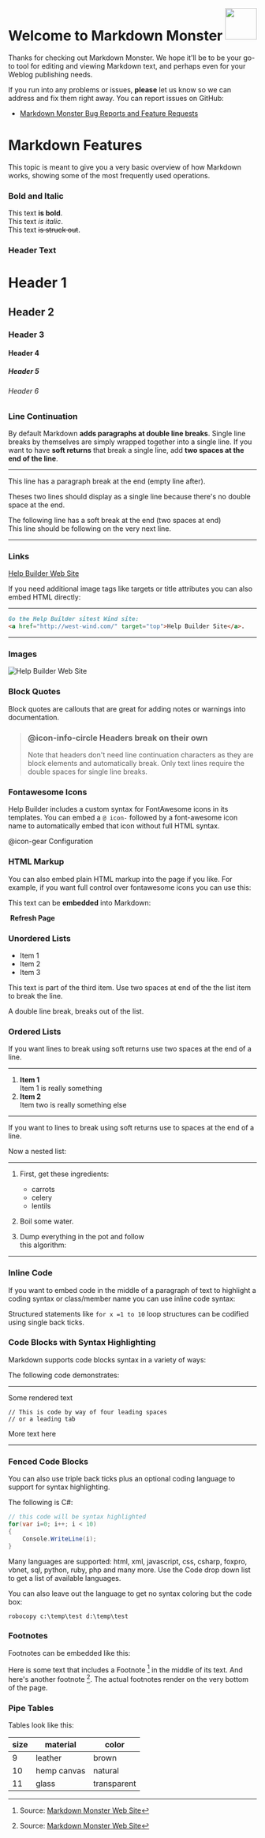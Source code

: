 ﻿<img src="https://github.com/RickStrahl/MarkdownMonster/raw/master/Art/MarkdownMonster_Icon_128.png" align="right" style="height: 64px"/>

# Welcome to Markdown Monster
Thanks for checking out Markdown Monster. We hope it'll be to be your go-to tool for editing and viewing Markdown text, and perhaps even for your Weblog publishing needs. 

If you run into any problems or issues, **please** let us know so we can address and fix them right away. You can report issues on GitHub:

* <a href="https://github.com/RickStrahl/MarkdownMonster/issues" target="top">Markdown Monster Bug Reports and Feature Requests</a>

# Markdown Features
This topic is meant to give you a very basic overview of how Markdown works, showing some of the most frequently used operations.

### Bold and Italic
This text **is bold**.  
This text *is italic*.  
This text ~~is struck out~~.

### Header Text
# Header 1
## Header 2
### Header 3
#### Header 4
##### Header 5
###### Header 6


### Line Continuation
By default Markdown **adds paragraphs at double line breaks**. Single line breaks by themselves are simply wrapped together into a single line. If you want to have **soft returns** that break a single line, add **two spaces at the end of the line**.

---

This line has a paragraph break at the end (empty line after).

Theses two lines should display as a single
line because there's no double space at the end.

The following line has a soft break at the end (two spaces at end)  
This line should be following on the very next line.

---

### Links
[Help Builder Web Site](http://helpbuilder.west-wind.com/)

If you need additional image tags like targets or title attributes you can also embed HTML directly:

---

```markdown
Go the Help Builder sitest Wind site: 
<a href="http://west-wind.com/" target="top">Help Builder Site</a>.
```
---

### Images
![Help Builder Web Site](https://helpbuilder.west-wind.com/Images/wwhelp_128.png)


### Block Quotes
Block quotes are callouts that are great for adding notes or warnings into documentation.

> ### @icon-info-circle Headers break on their own
> Note that headers don't need line continuation characters as they are block elements and automatically break. Only text lines require the double spaces for single line breaks.

### Fontawesome Icons
Help Builder includes a custom syntax for FontAwesome icons in its templates. You can embed a `@ icon-` followed by a font-awesome icon name to automatically embed that icon without full HTML syntax.

@icon-gear Configuration

### HTML Markup
You can also embed plain HTML markup into the page if you like. For example, if you want full control over fontawesome icons you can use this:

This text can be **embedded** into Markdown:  

<i class="fa fa-refresh fa-spin fa-2x"></i> &nbsp;**Refresh Page**

### Unordered Lists
* Item 1
* Item 2
* Item 3  

This text is part of the third item. Use two spaces at end of the the list item to break the line.

A double line break, breaks out of the list.

### Ordered Lists
If you want lines to break using soft returns use two
spaces at the end of a line. 

---

1. **Item 1**  
Item 1 is really something
2. **Item 2**  
Item two is really something else

---

If you want to lines to break using soft returns use to spaces at the end of a line. 

Now a nested list:

---
1. First, get these ingredients:

      * carrots
      * celery
      * lentils

 2. Boil some water.

 3. Dump everything in the pot and follow  
    this algorithm:
---


### Inline Code
If you want to embed code in the middle of a paragraph of text to highlight a coding syntax or class/member name you can use inline code syntax:

Structured statements like `for x =1 to 10` loop structures 
can be codified using single back ticks.

### Code Blocks with Syntax Highlighting
Markdown supports code blocks syntax in a variety of ways:

The following code demonstrates:

---
Some rendered text

    // This is code by way of four leading spaces
    // or a leading tab

More text here

---

### Fenced Code Blocks
You can also use triple back ticks plus an optional coding language to support for syntax highlighting.

The following is C#:

```csharp
// this code will be syntax highlighted
for(var i=0; i++; i < 10)
{
    Console.WriteLine(i);
}
```    

Many languages are supported: html, xml, javascript, css, csharp, foxpro, vbnet, sql, python, ruby, php and many more. Use the Code drop down list to get a list of available languages.

You can also leave out the language to get no syntax coloring but the code box:

```
robocopy c:\temp\test d:\temp\test
```

### Footnotes
Footnotes can be embedded like this:

Here is some text that includes a Footnote [^1] in the middle of its text. And here's another footnote [^2]. The actual footnotes render on the very bottom of the page.

[^1]: Source: [Markdown Monster Web Site](http://markdownmonster.west-wind.com)
[^2]: Source: [Markdown Monster Web Site](http://markdownmonster.west-wind.com)

### Pipe Tables
Tables look like this:

|size | material     | color       |
|---- | ------------ | ------------|
|9    | leather      | brown  |
|10   | hemp canvas  | natural |
|11   | glass        | transparent |



